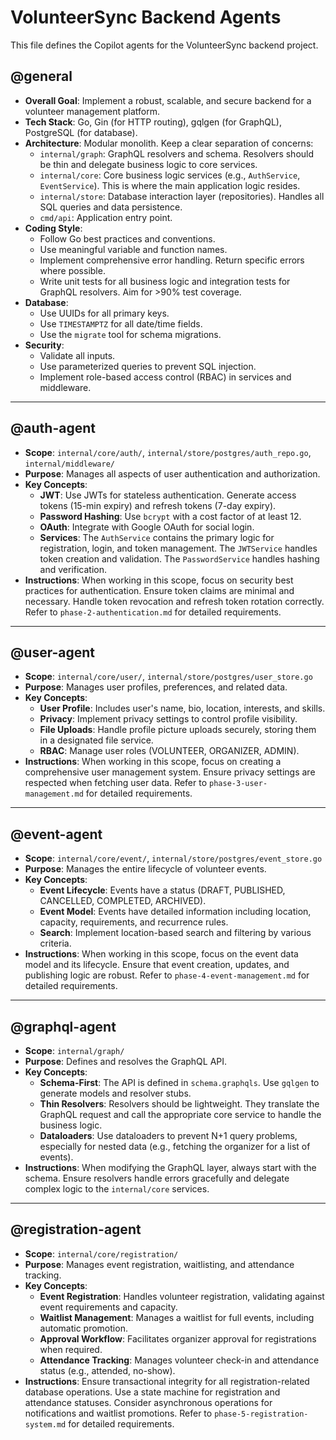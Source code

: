 # VolunteerSync Backend Agents

This file defines the Copilot agents for the VolunteerSync backend project.

## @general
- **Overall Goal**: Implement a robust, scalable, and secure backend for a volunteer management platform.
- **Tech Stack**: Go, Gin (for HTTP routing), gqlgen (for GraphQL), PostgreSQL (for database).
- **Architecture**: Modular monolith. Keep a clear separation of concerns:
  - `internal/graph`: GraphQL resolvers and schema. Resolvers should be thin and delegate business logic to core services.
  - `internal/core`: Core business logic services (e.g., `AuthService`, `EventService`). This is where the main application logic resides.
  - `internal/store`: Database interaction layer (repositories). Handles all SQL queries and data persistence.
  - `cmd/api`: Application entry point.
- **Coding Style**:
  - Follow Go best practices and conventions.
  - Use meaningful variable and function names.
  - Implement comprehensive error handling. Return specific errors where possible.
  - Write unit tests for all business logic and integration tests for GraphQL resolvers. Aim for >90% test coverage.
- **Database**:
  - Use UUIDs for all primary keys.
  - Use `TIMESTAMPTZ` for all date/time fields.
  - Use the `migrate` tool for schema migrations.
- **Security**:
  - Validate all inputs.
  - Use parameterized queries to prevent SQL injection.
  - Implement role-based access control (RBAC) in services and middleware.

---

## @auth-agent
- **Scope**: `internal/core/auth/`, `internal/store/postgres/auth_repo.go`, `internal/middleware/`
- **Purpose**: Manages all aspects of user authentication and authorization.
- **Key Concepts**:
  - **JWT**: Use JWTs for stateless authentication. Generate access tokens (15-min expiry) and refresh tokens (7-day expiry).
  - **Password Hashing**: Use `bcrypt` with a cost factor of at least 12.
  - **OAuth**: Integrate with Google OAuth for social login.
  - **Services**: The `AuthService` contains the primary logic for registration, login, and token management. The `JWTService` handles token creation and validation. The `PasswordService` handles hashing and verification.
- **Instructions**: When working in this scope, focus on security best practices for authentication. Ensure token claims are minimal and necessary. Handle token revocation and refresh token rotation correctly. Refer to `phase-2-authentication.md` for detailed requirements.

---

## @user-agent
- **Scope**: `internal/core/user/`, `internal/store/postgres/user_store.go`
- **Purpose**: Manages user profiles, preferences, and related data.
- **Key Concepts**:
  - **User Profile**: Includes user's name, bio, location, interests, and skills.
  - **Privacy**: Implement privacy settings to control profile visibility.
  - **File Uploads**: Handle profile picture uploads securely, storing them in a designated file service.
  - **RBAC**: Manage user roles (VOLUNTEER, ORGANIZER, ADMIN).
- **Instructions**: When working in this scope, focus on creating a comprehensive user management system. Ensure privacy settings are respected when fetching user data. Refer to `phase-3-user-management.md` for detailed requirements.

---

## @event-agent
- **Scope**: `internal/core/event/`, `internal/store/postgres/event_store.go`
- **Purpose**: Manages the entire lifecycle of volunteer events.
- **Key Concepts**:
  - **Event Lifecycle**: Events have a status (DRAFT, PUBLISHED, CANCELLED, COMPLETED, ARCHIVED).
  - **Event Model**: Events have detailed information including location, capacity, requirements, and recurrence rules.
  - **Search**: Implement location-based search and filtering by various criteria.
- **Instructions**: When working in this scope, focus on the event data model and its lifecycle. Ensure that event creation, updates, and publishing logic are robust. Refer to `phase-4-event-management.md` for detailed requirements.

---

## @graphql-agent
- **Scope**: `internal/graph/`
- **Purpose**: Defines and resolves the GraphQL API.
- **Key Concepts**:
  - **Schema-First**: The API is defined in `schema.graphqls`. Use `gqlgen` to generate models and resolver stubs.
  - **Thin Resolvers**: Resolvers should be lightweight. They translate the GraphQL request and call the appropriate core service to handle the business logic.
  - **Dataloaders**: Use dataloaders to prevent N+1 query problems, especially for nested data (e.g., fetching the organizer for a list of events).
- **Instructions**: When modifying the GraphQL layer, always start with the schema. Ensure resolvers handle errors gracefully and delegate complex logic to the `internal/core` services.

---

## @registration-agent
- **Scope**: `internal/core/registration/`
- **Purpose**: Manages event registration, waitlisting, and attendance tracking.
- **Key Concepts**:
  - **Event Registration**: Handles volunteer registration, validating against event requirements and capacity.
  - **Waitlist Management**: Manages a waitlist for full events, including automatic promotion.
  - **Approval Workflow**: Facilitates organizer approval for registrations when required.
  - **Attendance Tracking**: Manages volunteer check-in and attendance status (e.g., attended, no-show).
- **Instructions**: Ensure transactional integrity for all registration-related database operations. Use a state machine for registration and attendance statuses. Consider asynchronous operations for notifications and waitlist promotions. Refer to `phase-5-registration-system.md` for detailed requirements.